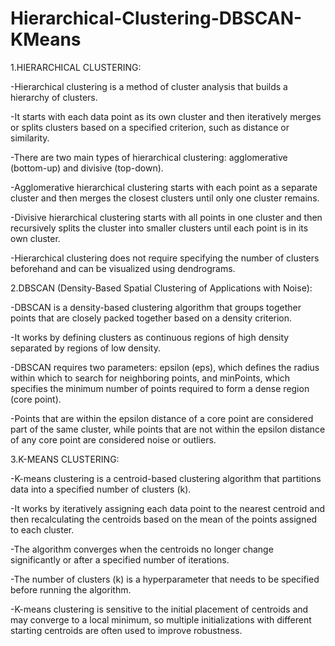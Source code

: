 # Hierarchical-Clustering-DBSCAN-KMeans

1.HIERARCHICAL CLUSTERING:




-Hierarchical clustering is a method of cluster analysis that builds a hierarchy of clusters.

-It starts with each data point as its own cluster and then iteratively merges or splits clusters based on a specified criterion, such as distance or similarity.

-There are two main types of hierarchical clustering: agglomerative (bottom-up) and divisive (top-down).

-Agglomerative hierarchical clustering starts with each point as a separate cluster and then merges the closest clusters until only one cluster remains.

-Divisive hierarchical clustering starts with all points in one cluster and then recursively splits the cluster into smaller clusters until each point is in its own cluster.

-Hierarchical clustering does not require specifying the number of clusters beforehand and can be visualized using dendrograms.





2.DBSCAN (Density-Based Spatial Clustering of Applications with Noise):

-DBSCAN is a density-based clustering algorithm that groups together points that are closely packed together based on a density criterion.

-It works by defining clusters as continuous regions of high density separated by regions of low density.

-DBSCAN requires two parameters: epsilon (eps), which defines the radius within which to search for neighboring points, and minPoints, which specifies the minimum number of points required to form a dense region (core point).

-Points that are within the epsilon distance of a core point are considered part of the same cluster, while points that are not within the epsilon distance of any core point are considered noise or outliers.


3.K-MEANS CLUSTERING:




-K-means clustering is a centroid-based clustering algorithm that partitions data into a specified number of clusters (k).

-It works by iteratively assigning each data point to the nearest centroid and then recalculating the centroids based on the mean of the points assigned to each cluster.

-The algorithm converges when the centroids no longer change significantly or after a specified number of iterations.

-The number of clusters (k) is a hyperparameter that needs to be specified before running the algorithm.

-K-means clustering is sensitive to the initial placement of centroids and may converge to a local minimum, so multiple initializations with different starting centroids are often used to improve robustness.
